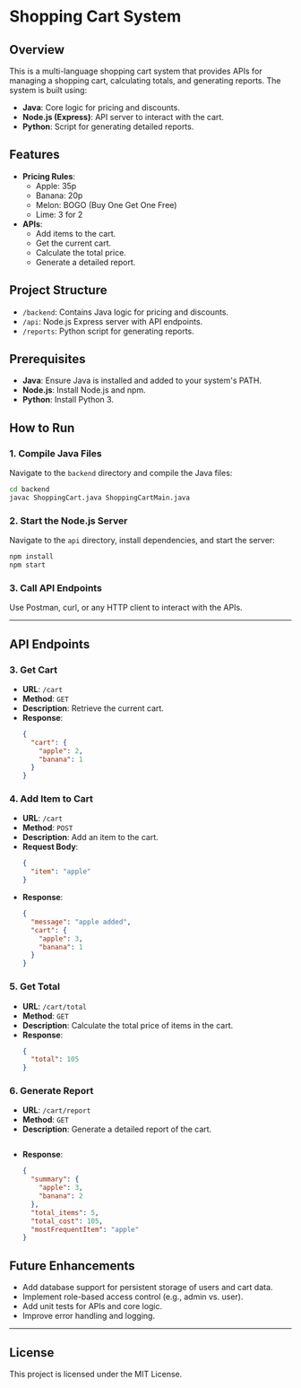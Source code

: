 # Shopping Cart System

## Overview

This is a multi-language shopping cart system that provides APIs for managing a shopping cart, calculating totals, and generating reports. The system is built using:
- **Java**: Core logic for pricing and discounts.
- **Node.js (Express)**: API server to interact with the cart.
- **Python**: Script for generating detailed reports.

## Features

- **Pricing Rules**:
  - Apple: 35p
  - Banana: 20p
  - Melon: BOGO (Buy One Get One Free)
  - Lime: 3 for 2
- **APIs**:
  - Add items to the cart.
  - Get the current cart.
  - Calculate the total price.
  - Generate a detailed report.

## Project Structure

- `/backend`: Contains Java logic for pricing and discounts.
- `/api`: Node.js Express server with API endpoints.
- `/reports`: Python script for generating reports.

## Prerequisites

- **Java**: Ensure Java is installed and added to your system's PATH.
- **Node.js**: Install Node.js and npm.
- **Python**: Install Python 3.

## How to Run

### 1. Compile Java Files
Navigate to the `backend` directory and compile the Java files:
```bash
cd backend
javac ShoppingCart.java ShoppingCartMain.java
```

### 2. Start the Node.js Server
Navigate to the `api` directory, install dependencies, and start the server:
```bash
npm install
npm start
```

### 3. Call API Endpoints
Use Postman, curl, or any HTTP client to interact with the APIs.

---

## API Endpoints

### 3. **Get Cart**
- **URL**: `/cart`
- **Method**: `GET`
- **Description**: Retrieve the current cart.
- **Response**:
  ```json
  {
    "cart": {
      "apple": 2,
      "banana": 1
    }
  }
  ```

### 4. **Add Item to Cart**
- **URL**: `/cart`
- **Method**: `POST`
- **Description**: Add an item to the cart.
- **Request Body**:
  ```json
  {
    "item": "apple"
  }
  ```
- **Response**:
  ```json
  {
    "message": "apple added",
    "cart": {
      "apple": 3,
      "banana": 1
    }
  }
  ```

### 5. **Get Total**
- **URL**: `/cart/total`
- **Method**: `GET`
- **Description**: Calculate the total price of items in the cart.
- **Response**:
  ```json
  {
    "total": 105
  }
  ```

### 6. **Generate Report**
- **URL**: `/cart/report`
- **Method**: `GET`
- **Description**: Generate a detailed report of the cart.
  ```
- **Response**:
  ```json
  {
    "summary": {
      "apple": 3,
      "banana": 2
    },
    "total_items": 5,
    "total_cost": 105,
    "mostFrequentItem": "apple"
  }
  ```

## Future Enhancements

- Add database support for persistent storage of users and cart data.
- Implement role-based access control (e.g., admin vs. user).
- Add unit tests for APIs and core logic.
- Improve error handling and logging.

---

## License

This project is licensed under the MIT License.